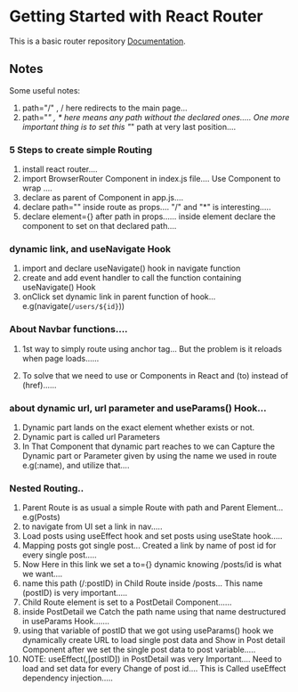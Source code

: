 # Getting Started with React Router

This is a basic router repository [Documentation](https://reactrouter.com/).

## Notes

Some useful notes:
1. path="/" , / here redirects to the main page...
2. path="*" , * here means any path without the declared ones..... One more important thing is to set this "*" path at very last position.... 

### 5 Steps to create simple Routing
1. install react router....
2. import BrowserRouter Component in index.js file.... Use <BrowserRouter> Component to wrap <App>....
3. declare <Routes> as parent of <Route> Component in app.js....
4. declare path="" inside route as props.... "/" and "*" is interesting.....
5. declare element={} after path in props...... inside element declare the component to set on that declared path....


### dynamic link, and useNavigate  Hook

1. import and declare useNavigate() hook in navigate function
2. create and add event handler to call the function containing useNavigate() Hook
3. onClick set dynamic link in parent function of hook... 
  e.g(navigate(`/users/${id}`))

  ### About Navbar functions....

  1.  1st way to simply route using anchor tag... But the problem is it reloads when page loads......

  2. To solve that we need to use <Link> or <CustomLink> Components in React and (to) instead of (href)......


  ### about dynamic url, url parameter and useParams() Hook...

  1. Dynamic part lands on the exact element whether exists or not.
  2. Dynamic part is called url Parameters
  3. In That Component that dynamic part reaches to we can Capture the Dynamic part or Parameter given by using the name we used in route e.g(:name), and utilize that....


  ### Nested Routing..
  1. Parent Route is as usual a simple Route with path and Parent Element... e.g(Posts)
  2. to navigate from UI set a link in nav.....
  3. Load posts using useEffect hook and set posts using useState hook.....
  4. Mapping posts got single post... Created a link by name of post id for every single post.....
  5. Now Here in this link we set a to={} dynamic knowing /posts/id is what we want....
  6. name this path (/:postID) in Child Route inside /posts... This name (postID) is very important.....
  7. Child Route element is set to a PostDetail Component......
  8. inside PostDetail we Catch the path name using that name destructured in useParams Hook.......
  9. using that variable of postID that we got  using useParams() hook we dynamically create URL to load single post data and Show in Post detail Component after we set the single post data to post variable.....
  10. NOTE:  useEffect(,[postID]) in PostDetail was very Important.... Need to load and set data for every Change of post id.... This is Called useEffect dependency injection.....

